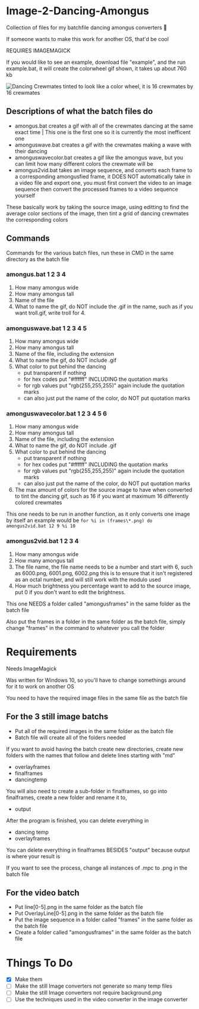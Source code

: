 # Image-2-Dancing-Amongus
Collection of files for my batchfile dancing amongus converters 📮

If someone wants to make this work for another OS, that'd be cool

REQUIRES IMAGEMAGICK

If you would like to see an example, download file "example", and the run example.bat, it will create the colorwheel gif shown, it takes up about 760 kb 

![Dancing Crewmates tinted to look like a color wheel, it is 16 crewmates by 16 crewmates](https://imgur.com/dkGSSFv)

## Descriptions of what the batch files do

- amongus.bat creates a gif with all of the crewmates dancing at the same exact time | This one is the first one so it is currently the most inefficent one
- amonguswave.bat creates a gif with the crewmates making a wave with their dancing
- amonguswavecolor.bat creates a gif like the amongus wave, but you can limit how many different colors the crewmate will be
- amongus2vid.bat takes an image sequence, and converts each frame to a corresponding amongusfied frame, it DOES NOT automatically take in a video file and export one, you must first convert the video to an image sequence then convert the processed frames to a video sequence yourself

These basically work by taking the source image, using editting to find the average color sections of the image, then tint a grid of dancing crewmates the corresponding colors

## Commands

Commands for the various batch files, run these in CMD in the same directory as the batch file

### amongus.bat 1 2 3 4

1. How many amongus wide
2. How many amongus tall
3. Name of the file
4. What to name the gif, do NOT include the .gif in the name, such as if you want troll.gif, write troll for 4.

### amonguswave.bat 1 2 3 4 5 

1. How many amongus wide
2. How many amongus tall
3. Name of the file, including the extension
4. What to name the gif, do NOT include .gif
5. What color to put behind the dancing
   - put transparent if nothing
   - for hex codes put "#ffffff" INCLUDING the quotation marks
   - for rgb values put "rgb(255,255,255)" again include the quotation marks
   - can also just put the name of the color, do NOT put quotation marks 

### amonguswavecolor.bat 1 2 3 4 5 6

1. How many amongus wide
2. How many amongus tall
3. Name of the file, including the extension
4. What to name the gif, do NOT include .gif
5. What color to put behind the dancing
   - put transparent if nothing
   - for hex codes put "#ffffff" INCLUDING the quotation marks
   - for rgb values put "rgb(255,255,255)" again include the quotation marks
   - can also just put the name of the color, do NOT put quotation marks 
6. The max amount of colors for the source image to have when converted to tint the dancing gif, such as 16 if you want at maximum 16 differently colored crewmates

This one needs to be run in another function, as it only converts one image by itself
an example would be
`
for %i in (frames\*.png) do amongus2vid.bat 12 9 %i 10
`

### amongus2vid.bat 1 2 3 4

1. How many amongus wide
2. How many amongus tall
3. The file name, the file name needs to be a number and start with 6, such as 6000.png, 6001.png, 6002.png this is to ensure that it isn't registered as an octal number, and will still work with the modulo used 
4. How much brightness you percentage want to add to the source image, put 0 if you don't want to edit the brightness.

This one NEEDS a folder called "amongusframes" in the same folder as the batch file

Also put the frames in a folder in the same folder as the batch file, simply change "frames\" in the command to whatever you call the folder


# Requirements

Needs ImageMagick

Was written for Windows 10, so you'll have to change somethings around for it to work on another OS

You need to have the required image files in the same file as the batch file

## For the 3 still image batchs

- Put all of the required images in the same folder as the batch file
- Batch file will create all of the folders needed


If you want to avoid having the batch create new directories, create new folders with the names that follow and delete lines starting with "md"

- overlayframes
- finalframes
- dancingtemp

You will also need to create a sub-folder in finalframes, so go into finalframes, create a new folder and rename it to,
- output

After the program is finished, you can delete everything in 
- dancing temp
- overlayframes

You can delete everything in finalframes BESIDES "output" because output is where your result is

If you want to see the process, change all instances of .mpc to .png in the batch file

## For the video batch

- Put line[0-5].png in the same folder as the batch file
- Put OverlayLine[0-5].png in the same folder as the batch file
- Put the image sequence in a folder called "frames" in the same folder as the batch file
- Create a folder called "amongusframes" in the same folder as the batch file

# Things To Do 

- [x] Make them
- [ ] Make the still Image converters not generate so many temp files
- [ ] Make the still Image converters not require background.png
- [ ] Use the techniques used in the video converter in the image converter
